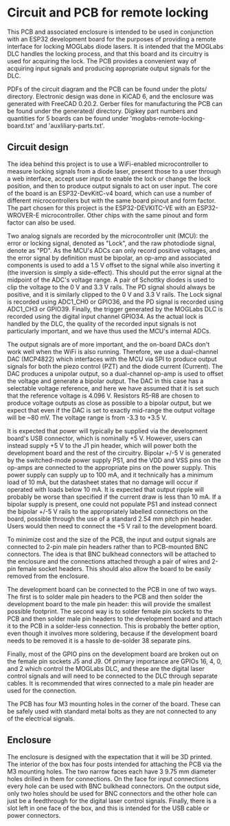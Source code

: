 # Circuit and PCB for remote locking

This PCB and associated enclosure is intended to be used in conjunction with an ESP32 development board for the purposes of providing a remote interface for locking MOGLabs diode lasers.  It is intended that the MOGLabs DLC handles the locking process, and that this board and its circuitry is used for acquiring the lock.  The PCB provides a convenient way of acquiring input signals and producing appropriate output signals for the DLC.

PDFs of the circuit diagram and the PCB can be found under the plots/ directory.  Electronic design was done in KiCAD 6, and the enclosure was generated with FreeCAD 0.20.2.  Gerber files for manufacturing the PCB can be found under the generated/ directory.  Digikey part numbers and quantities for 5 boards can be found under 'moglabs-remote-locking-board.txt' and 'auxliliary-parts.txt'.

## Circuit design

The idea behind this project is to use a WiFi-enabled microcontroller to measure locking signals from a diode laser, present those to a user through a web interface, accept user input to enable the lock or change the lock position, and then to produce output signals to act on user input.  The core of the board is an ESP32-DevKitC-v4 board, which can use a number of different microcontrollers but with the same board pinout and form factor.  The part chosen for this project is the ESP32-DEVKITC-VE with an ESP32-WROVER-E microcontroller.  Other chips with the same pinout and form factor can also be used.

Two analog signals are recorded by the microcontroller unit (MCU): the error or locking signal, denoted as "Lock", and the raw photodiode signal, denote as "PD".  As the MCU's ADCs can only record positive voltages, and the error signal by definition must be bipolar, an op-amp and associated components is used to add a 1.5 V offset to the signal while also inverting it (the inversion is simply a side-effect).  This should put the error signal at the midpoint of the ADC's voltage range.  A pair of Schottky diodes is used to clip the voltage to the 0 V and 3.3 V rails.  The PD signal should always be positive, and it is similarly clipped to the 0 V and 3.3 V rails.  The Lock signal is recorded using ADC1_CH0 or GPIO36, and the PD signal is recorded using ADC1_CH3 or GPIO39.  Finally, the trigger generated by the MOGLabs DLC is recorded using the digital input channel GPIO34.  As the actual lock is handled by the DLC, the quality of the recorded input signals is not particularly important, and we have thus used the MCU's internal ADCs.

The output signals are of more important, and the on-board DACs don't work well when the WiFi is also running.  Therefore, we use a dual-channel DAC (MCP4822) which interfaces with the MCU via SPI to produce output signals for both the piezo control (PZT) and the diode current (Current).  The DAC produces a unipolar output, so a dual-channel op-amp is used to offset the voltage and generate a bipolar output.  The DAC in this case has a selectable voltage reference, and here we have assumed that it is set such that the reference voltage is 4.096 V.  Resistors R5-R8 are chosen to produce voltage outputs as close as possible to a bipolar output, but we expect that even if the DAC is set to exactly mid-range the output voltage will be ~80 mV.  The voltage range is from -3.3 to +3.5 V.

It is expected that power will typically be supplied via the development board's USB connector, which is nominally +5 V.  However, users can instead supply +5 V to the J1 pin header, which will power both the development board and the rest of the circuitry.  Bipolar +/-5 V is generated by the switched-mode power supply PS1, and the VDD and VSS pins on the op-amps are connected to the appropriate pins on the power supply.  This power supply can supply up to 100 mA, and it technically has a minimum load of 10 mA, but the datasheet states that no damage will occur if operated with loads below 10 mA.  It is expected that output ripple will probably be worse than specified if the current draw is less than 10 mA.  If a bipolar supply is present, one could not populate PS1 and instead connect the bipolar +/-5 V rails to the appropriately labelled connections on the board, possible through the use of a standard 2.54 mm pitch pin header.  Users would then need to connect the +5 V rail to the development board.

To minimize cost and the size of the PCB, the input and output signals are connected to 2-pin male pin headers rather than to PCB-mounted BNC connectors.  The idea is that BNC bulkhead connectors will be attached to the enclosure and the connections attached through a pair of wires and 2-pin female socket headers.  This should also allow the board to be easily removed from the enclosure.

The development board can be connected to the PCB in one of two ways.  The first is to solder male pin headers to the PCB and then solder the development board to the male pin header: this will provide the smallest possible footprint.  The second way is to solder female pin sockets to the PCB and then solder male pin headers to the development board and attach it to the PCB in a solder-less connection.  This is probably the better option, even though it involves more soldering, because if the development board needs to be removed it is a hassle to de-solder 38 separate pins.

Finally, most of the GPIO pins on the development board are broken out on the female pin sockets J5 and J9.  Of primary importance are GPIOs 16, 4, 0, and 2 which control the MOGLabs DLC, and these are the digital laser control signals and will need to be connected to the DLC through separate cables.  It is recommended that wires connected to a male pin header are used for the connection.

The PCB has four M3 mounting holes in the corner of the board.  These can be safely used with standard metal bolts as they are not connected to any of the electrical signals.

## Enclosure

The enclosure is designed with the expectation that it will be 3D printed.  The interior of the box has four posts intended for attaching the PCB via the M3 mounting holes.  The two narrow faces each have 3 9.75 mm diameter holes drilled in them for connections.  On the face for input connections every hole can be used with BNC bulkhead connectors.  On the output side, only two holes should be used for BNC connectors and the other hole can just be a feedthrough for the digital laser control signals.  Finally, there is a slot left in one face of the box, and this is intended for the USB cable or power connectors.





